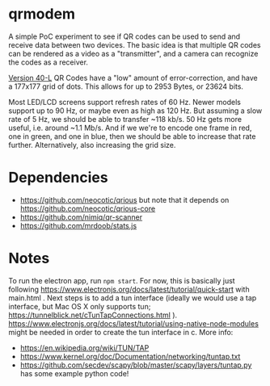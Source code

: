 # qrmodem

A simple PoC experiment to see if QR codes can be used to send and receive data between
two devices. The basic idea is that multiple QR codes can be rendered as a video as a
"transmitter", and a camera can recognize the codes as a receiver.

[Version 40-L](https://en.wikipedia.org/wiki/QR_code#Storage) QR Codes have a "low"
amount of error-correction, and have a 177x177 grid of dots. This allows for up to
2953 Bytes, or 23624 bits.

Most LED/LCD screens support refresh rates of 60 Hz. Newer models support up to 90 Hz,
or maybe even as high as 120 Hz. But assuming a slow rate of 5 Hz, we should be able
to transfer ~118 kb/s. 50 Hz gets more useful, i.e. around ~1.1 Mb/s. And if we we're
to encode one frame in red, one in green, and one in blue, then we should be able to
increase that rate further. Alternatively, also increasing the grid size.

# Dependencies

* https://github.com/neocotic/qrious but note that it depends on https://github.com/neocotic/qrious-core
* https://github.com/nimiq/qr-scanner
* https://github.com/mrdoob/stats.js

# Notes

To run the electron app, run `npm start`. For now, this is basically just following
https://www.electronjs.org/docs/latest/tutorial/quick-start with main.html . Next steps
is to add a tun interface (ideally we would use a tap interface, but Mac OS X only
supports tun; https://tunnelblick.net/cTunTapConnections.html ).
https://www.electronjs.org/docs/latest/tutorial/using-native-node-modules might be
needed in order to create the tun interface in c. More info:

* https://en.wikipedia.org/wiki/TUN/TAP
* https://www.kernel.org/doc/Documentation/networking/tuntap.txt
* https://github.com/secdev/scapy/blob/master/scapy/layers/tuntap.py has some example python code!

